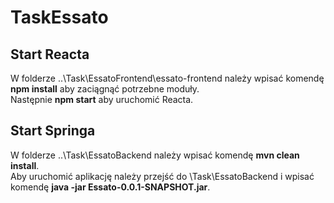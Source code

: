 # TaskEssato
## Start Reacta
W folderze ..\Task\EssatoFrontend\essato-frontend należy wpisać komendę **npm install** aby zaciągnąć potrzebne moduły.  
Następnie **npm start** aby uruchomić Reacta.

## Start Springa
W folderze ..\Task\EssatoBackend należy wpisać komendę **mvn clean install**.  
Aby uruchomić aplikację należy przejść do \Task\EssatoBackend i wpisać komendę **java -jar Essato-0.0.1-SNAPSHOT.jar**.
